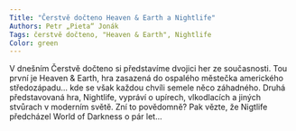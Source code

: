 ```yaml
---
Title: "Čerstvě dočteno Heaven & Earth a Nightlife"
Authors: Petr „Pieta“ Jonák
Tags: čerstvě dočteno, "Heaven & Earth", Nightlife
Color: green
---
```

V dnešním Čerstvě dočteno si představíme dvojici her ze současnosti. Tou první je Heaven & Earth, hra zasazená do ospalého městečka amerického středozápadu... kde se však každou chvíli semele něco záhadného. Druhá představovaná hra, Nightlife, vypráví o upírech, vlkodlacích a jiných stvůrach v moderním světě. Zní to povědomně? Pak vězte, že Nigtlife předcházel World of Darkness o pár let...
